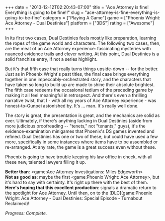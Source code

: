 +++
date = "2013-12-12T02:20:43-07:00"
title = "Ace Attorney is fine!  Everything is going to be fine!!"
slug = "ace-attorney-is-fine-everything-is-going-to-be-fine"
category = ["Playing A Game"]
game = ["Phoenix Wright: Ace Attorney - Dual Destinies"]
platform = ["3DS"]
rating = ["Awesome"]
+++

In its first two cases, Dual Destinies feels mostly like preparation, learning the ropes of the game world and characters.  The following two cases, then, are the meat of an Ace Attorney experience: fascinating mysteries with nuanced evidence trails and clever writing.  At this point, Dual Destinies is a solid franchise entry, if not a series highlight.

But it's that fifth case that really turns things upside-down -- for the better.  Just as in Phoenix Wright's past titles, the final case brings everything together in one impeccably-orchestrated story, and the characters that have taken so long to build up are made to shine their absolute brightest.  The fifth case redeems the occasional tedium of the preceding game by making it all feel meaningful in retrospect.  And there's even a thrilling narrative twist, that I - with all my years of Ace Attorney experience - was honest-to-Gunpei astonished by.  It's ... man.  It's really well done.

The story is great, the presentation is great, and the mechanics are solid as ever.  Ultimately, if there's anything lacking in Dual Destinies (aside from more judicious proofreading -- "tenets," not "tenants," guys), it's the evidence-examination minigames that Phoenix's DS games invented and refined.  Dual Destinies has one or two of these, but could have used a few more, specifically in some instances where items have to be assembled or re-arranged.  At any rate, the game is a great success even without these.

Phoenix is going to have trouble keeping his law office in check, with all these new, talented lawyers filling it up.

<b>Better than</b>: <game:Ace Attorney Investigations: Miles Edgeworth>  
<b>Not as good as</b>: maybe the first <game:Phoenix Wright: Ace Attorney>, but it's hard to say with certainty.  It's right up there with the best of them.  
<b>Here's hoping that this excellent production</b>: signals a dramatic return to the spotlight for Ace Attorney.  Until then, on to the [DLC](game:Phoenix Wright: Ace Attorney - Dual Destinies: Special Episode - Turnabout Reclaimed)!

<i>Progress: Complete.</i>